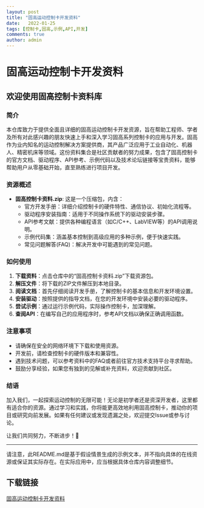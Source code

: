 ```yaml
---
layout: post
title: "固高运动控制卡开发资料"
date:   2022-01-25
tags: [控制卡,固高,示例,API,开发]
comments: true
author: admin
---
```

# 固高运动控制卡开发资料

## 欢迎使用固高控制卡资料库

### 简介
本仓库致力于提供全面且详细的固高运动控制卡开发资源，旨在帮助工程师、学者及所有对此感兴趣的朋友快速上手和深入学习固高系列控制卡的应用与开发。固高作为业内知名的运动控制解决方案提供商，其产品广泛应用于工业自动化、机器人、精密机床等领域。这份资料集合是社区贡献者的努力成果，包含了固高控制卡的官方文档、驱动程序、API参考、示例代码以及技术论坛链接等宝贵资料，能够帮助用户从零基础开始，直至熟练进行项目开发。

### 资源概述
- **固高控制卡资料.zip**: 这是一个压缩包，内含：
  - 官方开发手册：详细介绍控制卡的硬件特性、通信协议、初始化流程等。
  - 驱动程序安装指南：适用于不同操作系统下的驱动安装步骤。
  - API参考文献：提供各种编程语言（如C/C++、LabVIEW等）的API调用说明。
  - 示例代码集：涵盖基本控制到高级应用的多种示例，便于快速实践。
  - 常见问题解答(FAQ)：解决开发中可能遇到的常见问题。
  
### 如何使用

1. **下载资料**：点击仓库中的“固高控制卡资料.zip”下载资源包。
2. **解压文件**：将下载的ZIP文件解压到本地目录。
3. **阅读文档**：首先仔细阅读开发手册，了解控制卡的基本信息和开发环境设置。
4. **安装驱动**：按照提供的指导文档，在您的开发环境中安装必要的驱动程序。
5. **尝试示例**：通过运行示例代码，实际操作控制卡，加深理解。
6. **查阅API**：在编写自己的应用程序时，参考API文档以确保正确调用函数。

### 注意事项
- 请确保在安全的网络环境下下载和使用资源。
- 开发前，请检查控制卡的硬件版本和兼容性。
- 遇到技术问题，可以参考资料中的FAQ或者前往官方技术支持平台寻求帮助。
- 鼓励分享经验，如果您有独到的见解或补充资料，欢迎贡献到社区。

### 结语
加入我们，一起探索运动控制的无限可能！无论是初学者还是资深开发者，这里都有适合你的资源。通过学习和实践，你将能更高效地利用固高控制卡，推动你的项目或研究向前发展。如果有任何建议或发现遗漏之处，欢迎提交Issue或参与讨论。

让我们共同努力，不断进步！🚀

---

请注意，此README.md是基于假设情景生成的示例文本，并不指向具体的在线资源或保证其实际存在。在实际应用中，应当根据具体仓库内容调整细节。

## 下载链接

[固高运动控制卡开发资料](https://pan.quark.cn/s/3e93db4a4b32)